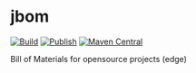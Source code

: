 # jbom

[![Build](https://github.com/IsmailMarmoush/jbom/workflows/Build/badge.svg)](https://github.com/IsmailMarmoush/jbom/actions?query=workflow%3ABuild)
[![Publish](https://github.com/IsmailMarmoush/jbom/workflows/Publish/badge.svg)](https://github.com/IsmailMarmoush/jbom/actions?query=workflow%3APublish)
[![Maven Central](https://maven-badges.herokuapp.com/maven-central/com.marmoush/jbom/badge.svg?style=flat-square)](https://maven-badges.herokuapp.com/maven-central/com.marmoush/jbom/)

Bill of Materials for opensource projects (edge)

